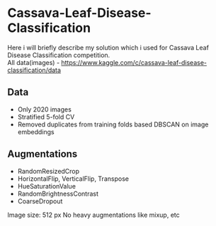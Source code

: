 # Cassava-Leaf-Disease-Classification

Here i will briefly describe my solution which i used for Cassava Leaf Disease Classification competition.</br>
All data(images) - https://www.kaggle.com/c/cassava-leaf-disease-classification/data

## Data
* Only 2020 images
* Stratified 5-fold CV
* Removed duplicates from training folds based DBSCAN on image embeddings

## Augmentations
- RandomResizedCrop
- HorizontalFlip, VerticalFlip, Transpose
- HueSaturationValue
- RandomBrightnessContrast
- CoarseDropout

Image size: 512 px
No heavy augmentations like mixup, etc
